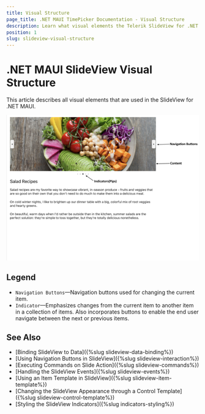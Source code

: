 ```yaml
---
title: Visual Structure
page_title: .NET MAUI TimePicker Documentation - Visual Structure
description: Learn what visual elements the Telerik SlideView for .NET MAUI displays and see the visual structure of the control.
position: 1
slug: slideview-visual-structure
---
```


# .NET MAUI SlideView Visual Structure

This article describes all visual elements that are used in the SlideView for .NET MAUI.


![.NET MAUI SlideView Visual Structure](images/slideview-visualstructure.png)


## Legend

- `Navigation Buttons`&mdash;Navigation buttons used for changing the current item.
- `Indicator`&mdash;Emphasizes changes from the current item to another item in a collection of items. Also incorporates buttons to enable the end user navigate between the next or previous items.

## See Also

- [Binding SlideView to Data]({%slug slideview-data-binding%})
- [Using Navigation Buttons in SlideView]({%slug slideview-interaction%})
- [Executing Commands on Slide Action]({%slug slideview-commands%})
- [Handling the SlideView Events]({%slug slideview-events%})
- [Using an Item Template in SlideView]({%slug slideview-item-template%})
- [Changing the SlideView Appearance through a Control Template]({%slug slideview-control-template%})
- [Styling the SlideView Indicators]({%slug indicators-styling%})

